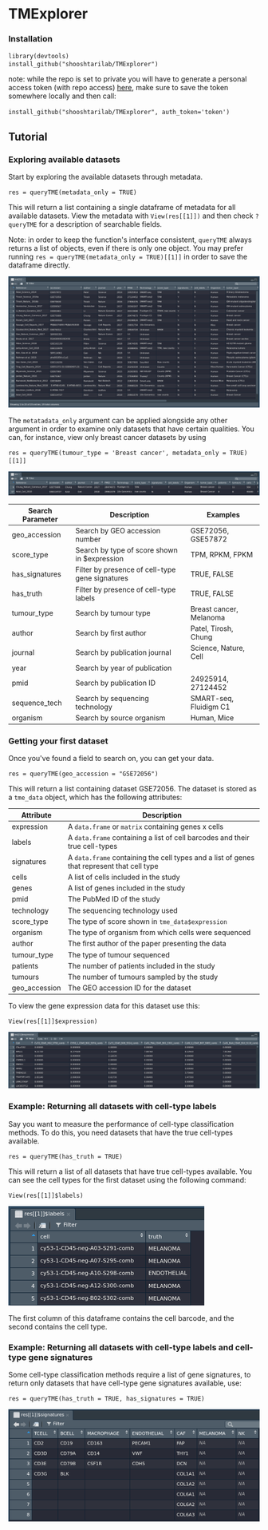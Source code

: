 # TMExplorer

### Installation
``` 
library(devtools)
install_github("shooshtarilab/TMExplorer")
```
note: while the repo is set to private you will have to generate a personal access token (with repo access) [here](https://github.com/settings/tokens), make sure to save the token somewhere locally and then call:

`install_github("shooshtarilab/TMExplorer", auth_token='token')`

## Tutorial

### Exploring available datasets

Start by exploring the available datasets through metadata.

```
res = queryTME(metadata_only = TRUE)
```

This will return a list containing a single dataframe of metadata for all available datasets. View the metadata with `View(res[[1]])` and then check `?queryTME` for a description of searchable fields.

Note: in order to keep the function's interface consistent, `queryTME` always returns a list of objects, even if there is only one object. You may prefer running `res = queryTME(metadata_only = TRUE)[[1]]` in order to save the dataframe directly.

![Screenshot of the metadata table](docs/metadata.png)

The `metatadata_only` argument can be applied alongside any other argument in order to examine only datasets that have certain qualities. You can, for instance, view only breast cancer datasets by using 

```
res = queryTME(tumour_type = 'Breast cancer', metadata_only = TRUE)[[1]]
```

![Screenshot of the metadata table](docs/bc_metadata.png)

| Search Parameter | Description                                     | Examples                |
| ---------------- | ----------------------------------------------- | ----------------------- |
| geo_accession    | Search by GEO accession number                  | GSE72056, GSE57872      |
| score_type       | Search by type of score shown in $expression    | TPM, RPKM, FPKM         |
| has_signatures   | Filter by presence of cell-type gene signatures | TRUE, FALSE             |
| has_truth        | Filter by presence of cell-type labels          | TRUE, FALSE             |
| tumour_type      | Search by tumour type                           | Breast cancer, Melanoma |
| author           | Search by first author                          | Patel, Tirosh, Chung    |
| journal          | Search by publication journal                   | Science, Nature, Cell   |
| year             | Search by year of publication                   |                         |
| pmid             | Search by publication ID                        | 24925914, 27124452      |
| sequence_tech    | Search by sequencing technology                 | SMART-seq, Fluidigm C1  |
| organism         | Search by source organism                       | Human, Mice             |


### Getting your first dataset

Once you've found a field to search on, you can get your data. 

```
res = queryTME(geo_accession = "GSE72056")
```

This will return a list containing dataset GSE72056. The dataset is stored as a `tme_data` object, which has the following attributes:

| Attribute     | Description |
| ------------- | ------------- |
| expression    | A `data.frame` or `matrix` containing genes x cells  |
| labels        | A `data.frame` containing a list of cell barcodes and their true cell-types |
| signatures    | A `data.frame` containing the cell types and a list of genes that represent that cell type |
| cells         | A list of cells included in the study |
| genes         | A list of genes included in the study |
| pmid          | The PubMed ID of the study |
| technology    | The sequencing technology used |
| score_type    | The type of score shown in `tme_data$expression` |
| organism      | The type of organism from which cells were sequenced |
| author        | The first author of the paper presenting the data |
| tumour_type   | The type of tumour sequenced |
| patients      | The number of patients included in the study |
| tumours       | The number of tumours sampled by the study |
| geo_accession | The GEO accession ID for the dataset |

To view the gene expression data for this dataset use this:
```
View(res[[1]]$expression)
```
![Screenshot of the metadata table](docs/GSE72056_expression.png)


### Example: Returning all datasets with cell-type labels

Say you want to measure the performance of cell-type classification methods. To do this, you need datasets that have the true cell-types available. 
```
res = queryTME(has_truth = TRUE)
```
This will return a list of all datasets that have true cell-types available. You can see the cell types for the first dataset using the following command:
```
View(res[[1]]$labels)
```
![Screenshot of the cell type labels](docs/GSE72056_labels.png)

The first column of this dataframe contains the cell barcode, and the second contains the cell type. 

### Example: Returning all datasets with cell-type labels and cell-type gene signatures

Some cell-type classification methods require a list of gene signatures, to return only datasets that have cell-type gene signatures available, use:
```
res = queryTME(has_truth = TRUE, has_signatures = TRUE)
```
![Screenshot of the cell type gene signatures](docs/GSE72056_signatures.png)
